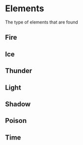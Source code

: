 # Elements

The type of elements that are found

## Fire

## Ice

## Thunder

## Light

## Shadow

## Poison

## Time
